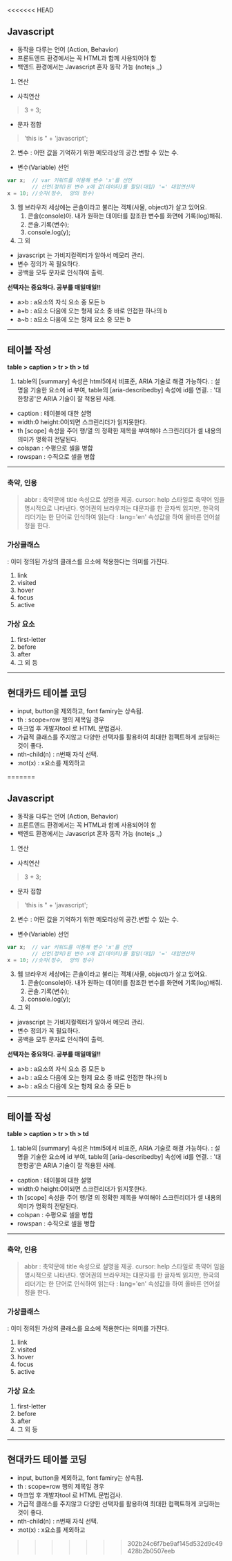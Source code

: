 <<<<<<< HEAD
## Javascript

- 동작을 다루는 언어 (Action, Behavior)
- 프론트엔드 환경에서는 꼭 HTML과 함께 사용되어야 함
- 백엔드 환경에서는 Javascript 혼자 동작 가능 (notejs ,,)

1. 연산
- 사칙연산
> 3 + 3;
- 문자 접합
> 'this is " + 'javascript';

2. 변수 : 어떤 값을 기억하기 위한 메모리상의 공간.변할 수 있는 수.
- 변수(Variable) 선언
```js
var x;  // var 키워드를 이용해 변수 'x'를 선언
        // 선언(정의)된 변수 x에 값(데이터)를 할당(대입) '=' 대입연산자
x = 10; //숫자(정수,  양의 정수)
```
3. 웹 브라우저 세상에는 콘솔이라고 불리는 객체(사물, object)가 살고 있어요.
     1. 콘솔(console)아. 내가 원하는 데이터를 참조한 변수를 화면에 기록(log)해줘.
     2. 콘솔.기록(변수);
     3. console.log(y);
4. 그 외
- javascript 는 가비지컬렉터가 알아서 메모리 관리.
- 변수 정의가 꼭 필요하다.
- 공백을 모두 문자로 인식하여 출력.

**선택자는 중요하다. 공부를 매일매일!!**
- a>b : a요소의 자식 요소 중 모든 b
- a+b : a요소 다음에 오는 형제 요소 중 바로 인접한 하나의 b
- a~b : a요소 다음에 오는 형제 요소 중 모든 b

---------------------------------------------

## 테이블 작성
**table > caption > tr > th > td**

1. table의 [summary] 속성은 html5에서 비표준, ARIA 기술로 해결 가능하다.
  : 설명을 기술한 요소에 id 부여,  table의 [aria-describedby] 속성에 id를 연결.
  : '대한항공'은 ARIA 기술이 잘 적용된 사례.
  
- caption : 테이블에 대한 설명
- width:0 height:0이되면 스크린리더가 읽지못한다.
- th [scope] 속성을 주어 행/열 의 정확한 제목을 부여해야 스크린리더가 셀 내용의 의미가 명확히 전달된다.
- colspan : 수평으로 셀을 병합
- rowspan : 수직으로 셀을 병합

---------------------------------------------

### 축약, 인용
> abbr : 축약문에 title 속성으로 설명을 제공.
> cursor: help 스타일로 축약어 임을 명시적으로 나타낸다.
> 영어권의 브라우저는 대문자를 한 글자씩 읽지만, 한국의 리더기는 한 단어로 인식하여 읽는다
  : lang='en' 속성값을 하여 올바른 언어설정을 한다.


### 가상클래스
: 이미 정의된 가상의 클래스를 요소에 적용한다는 의미를 가진다.
1. link
2. visited
3. hover
4. focus
5. active

### 가상 요소
1. first-letter
2. before
3. after 
4. 그 외 등

---------------------------------------------

## 현대카드 테이블 코딩
- input, button을 제외하고, font famiry는 상속됨.
- th : scope=row 행의 제목일 경우
- 마크업 후 개발자tool 로 HTML 문법검사. 
- 가급적 클래스를 주지않고 다양한 선택자를 활용하여 최대한 컴팩트하게 코딩하는 것이 좋다.
- nth-child(n) : n번째 자식 선택.
- :not(x) : x요소를 제외하고


=======
## Javascript

- 동작을 다루는 언어 (Action, Behavior)
- 프론트엔드 환경에서는 꼭 HTML과 함께 사용되어야 함
- 백엔드 환경에서는 Javascript 혼자 동작 가능 (notejs ,,)

1. 연산
- 사칙연산
> 3 + 3;
- 문자 접합
> 'this is " + 'javascript';

2. 변수 : 어떤 값을 기억하기 위한 메모리상의 공간.변할 수 있는 수.
- 변수(Variable) 선언
```js
var x;  // var 키워드를 이용해 변수 'x'를 선언
        // 선언(정의)된 변수 x에 값(데이터)를 할당(대입) '=' 대입연산자
x = 10; //숫자(정수,  양의 정수)
```
3. 웹 브라우저 세상에는 콘솔이라고 불리는 객체(사물, object)가 살고 있어요.
     1. 콘솔(console)아. 내가 원하는 데이터를 참조한 변수를 화면에 기록(log)해줘.
     2. 콘솔.기록(변수);
     3. console.log(y);
4. 그 외
- javascript 는 가비지컬렉터가 알아서 메모리 관리.
- 변수 정의가 꼭 필요하다.
- 공백을 모두 문자로 인식하여 출력.

**선택자는 중요하다. 공부를 매일매일!!**
- a>b : a요소의 자식 요소 중 모든 b
- a+b : a요소 다음에 오는 형제 요소 중 바로 인접한 하나의 b
- a~b : a요소 다음에 오는 형제 요소 중 모든 b

---------------------------------------------

## 테이블 작성
**table > caption > tr > th > td**

1. table의 [summary] 속성은 html5에서 비표준, ARIA 기술로 해결 가능하다.
  : 설명을 기술한 요소에 id 부여,  table의 [aria-describedby] 속성에 id를 연결.
  : '대한항공'은 ARIA 기술이 잘 적용된 사례.
  
- caption : 테이블에 대한 설명
- width:0 height:0이되면 스크린리더가 읽지못한다.
- th [scope] 속성을 주어 행/열 의 정확한 제목을 부여해야 스크린리더가 셀 내용의 의미가 명확히 전달된다.
- colspan : 수평으로 셀을 병합
- rowspan : 수직으로 셀을 병합

---------------------------------------------

### 축약, 인용
> abbr : 축약문에 title 속성으로 설명을 제공.
> cursor: help 스타일로 축약어 임을 명시적으로 나타낸다.
> 영어권의 브라우저는 대문자를 한 글자씩 읽지만, 한국의 리더기는 한 단어로 인식하여 읽는다
  : lang='en' 속성값을 하여 올바른 언어설정을 한다.


### 가상클래스
: 이미 정의된 가상의 클래스를 요소에 적용한다는 의미를 가진다.
1. link
2. visited
3. hover
4. focus
5. active

### 가상 요소
1. first-letter
2. before
3. after 
4. 그 외 등

---------------------------------------------

## 현대카드 테이블 코딩
- input, button을 제외하고, font famiry는 상속됨.
- th : scope=row 행의 제목일 경우
- 마크업 후 개발자tool 로 HTML 문법검사. 
- 가급적 클래스를 주지않고 다양한 선택자를 활용하여 최대한 컴팩트하게 코딩하는 것이 좋다.
- nth-child(n) : n번째 자식 선택.
- :not(x) : x요소를 제외하고


>>>>>>> 302b24c6f7be9af145d532d9c49428b2b0507eeb
